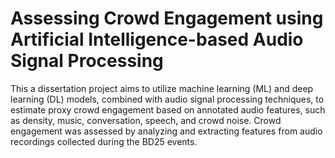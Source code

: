 #  Assessing Crowd Engagement using Artificial Intelligence-based Audio Signal Processing
This a dissertation project aims to utilize machine learning (ML) and deep learning (DL) models, 
combined with audio signal processing techniques, to estimate proxy crowd engagement 
based on annotated audio features, such as density, music, conversation, speech, and crowd noise. 
Crowd engagement was assessed by analyzing and extracting features from audio recordings collected during the BD25 events.
